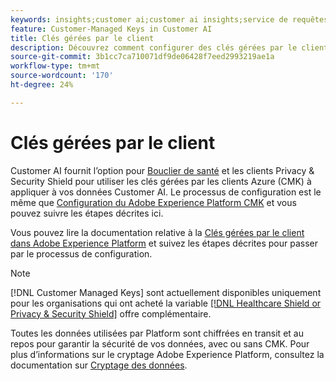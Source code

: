 ```yaml
---
keywords: insights;customer ai;customer ai insights;service de requêtes AAI;requêtes de customer ai;scores de customer ai ; Clés gérées par le client dans CAI
feature: Customer-Managed Keys in Customer AI
title: Clés gérées par le client
description: Découvrez comment configurer des clés gérées par le client pour Customer AI.
source-git-commit: 3b1cc7ca710071df9de06428f7eed2993219ae1a
workflow-type: tm+mt
source-wordcount: '170'
ht-degree: 24%

---
```


# Clés gérées par le client

Customer AI fournit l’option pour [Bouclier de santé](https://www.adobe.com/trust/compliance/hipaa-ready.html) et les clients Privacy &amp; Security Shield pour utiliser les clés gérées par les clients Azure (CMK) à appliquer à vos données Customer AI. Le processus de configuration est le même que [Configuration du Adobe Experience Platform CMK](../../../landing/governance-privacy-security/customer-managed-keys.md) et vous pouvez suivre les étapes décrites ici.

Vous pouvez lire la documentation relative à la [Clés gérées par le client dans Adobe Experience Platform](../../../landing/governance-privacy-security/encryption.md) et suivez les étapes décrites pour passer par le processus de configuration.

>[!NOTE]
>
>[!DNL Customer Managed Keys] sont actuellement disponibles uniquement pour les organisations qui ont acheté la variable [[!DNL Healthcare Shield or Privacy & Security Shield]](https://experienceleague.adobe.com/docs/blueprints-learn/architecture/vertical-blueprints/healthcare-vertical.html%3Flang%3Den) offre complémentaire.

Toutes les données utilisées par Platform sont chiffrées en transit et au repos pour garantir la sécurité de vos données, avec ou sans CMK. Pour plus d’informations sur le cryptage Adobe Experience Platform, consultez la documentation sur [Cryptage des données](../../../landing/governance-privacy-security/encryption.md).